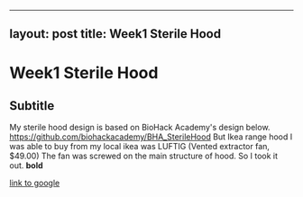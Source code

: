 
---
layout: post
title: Week1 Sterile Hood
---

# Week1 Sterile Hood

## Subtitle

My sterile hood design is based on BioHack Academy's design below.
https://github.com/biohackacademy/BHA_SterileHood
But Ikea range hood I was able to buy from my local ikea was LUFTIG (Vented extractor fan, $49.00)
The fan was screwed on the main structure of hood. So I took it out.
**bold**

[link to google](www.google.com)

